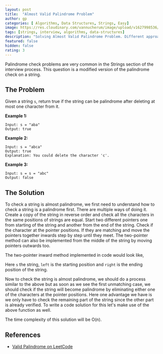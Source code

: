 ```yaml
---
layout: post
title:  "Almost Valid Palindrome Problem"
author: gp
categories: [ Algorithms, Data Structures, Strings, Easy]
image: https://res.cloudinary.com/vannucherum/image/upload/v1627998536/vannucherum.com/posts/2021-08-06-almost-valid-palindrome-problem/almost-palindrome_sad8cb.jpg
tags: [strings, interview, algorithms, data-structures]
description: "Solving Almost Valid Palindrome Problem. Different approaches to solve the problem and their corresponding time and space complexities explained."
featured: false
hidden: false
rating: 3
---
```


Palindrome check problems are very common in the Strings section of the interview process. This question is a modified version of the palindrome check on a string.

  

## The Problem
Given a string `s`, return true if the string can be palindrome after deleting at most one character from it.
  

**Example 1:**
```
Input: s = "aba"
Output: true
```
**Example 2:**
```
Input: s = "abca"
Output: true
Explanation: You could delete the character 'c'.
```
**Example 3:**
```
Input: s = s = "abc"
Output: false
```
  
## The Solution

To check a string is almost palindrome, we first need to understand how to check a string is a palindrome first. There are multiple ways of doing it.
Create a copy of the string in reverse order and check all the characters in the same positions of strings are equal.
Start two different pointers one from starting of the string and another from the end of the string. Check if the character at the pointer positions. If they are matching and move the pointers together inwards step by step until they meet.
The two-pointer method can also be implemented from the middle of the string by moving pointers outwards too.

The two-pointer inward method implemented in code would look like,
<script src="https://gist-it.appspot.com/https://github.com/vishnu-gp/algorithm-ds/blob/master/Excercises/Strings/03_AlmostPalindrome/Solution.js?slice=7:18"></script>
Here `s` the string, `left` is the starting position and `right` is the ending position of the string.

Now to check the string is almost palindrome, we should do a process similar to the above but as soon as we see the first unmatching case, we should check if the string will become palindrome by eliminating either one of the characters at the pointer positions. Here one advantage we have is we only have to check the remaining part of the string since the other part is already verified. To write a code solution for this let's make use of the above function as well.
<script src="https://gist-it.appspot.com/https://github.com/vishnu-gp/algorithm-ds/blob/master/Excercises/Strings/03_AlmostPalindrome/Solution.js?slice=24:36"></script>

The time complexity of this solution will be O(n).

## References
-  <a target="_blank" href="https://leetcode.com/problems/valid-palindrome-ii/">Valid Palindrome on LeetCode</a>
